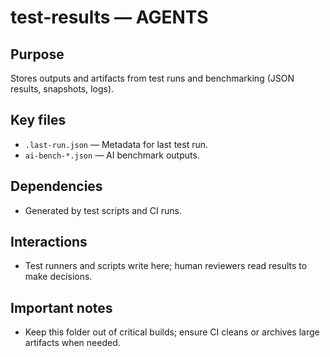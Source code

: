 # test-results — AGENTS

## Purpose

Stores outputs and artifacts from test runs and benchmarking (JSON results, snapshots, logs).

## Key files

- `.last-run.json` — Metadata for last test run.
- `ai-bench-*.json` — AI benchmark outputs.

## Dependencies

- Generated by test scripts and CI runs.

## Interactions

- Test runners and scripts write here; human reviewers read results to make decisions.

## Important notes

- Keep this folder out of critical builds; ensure CI cleans or archives large artifacts when needed.
